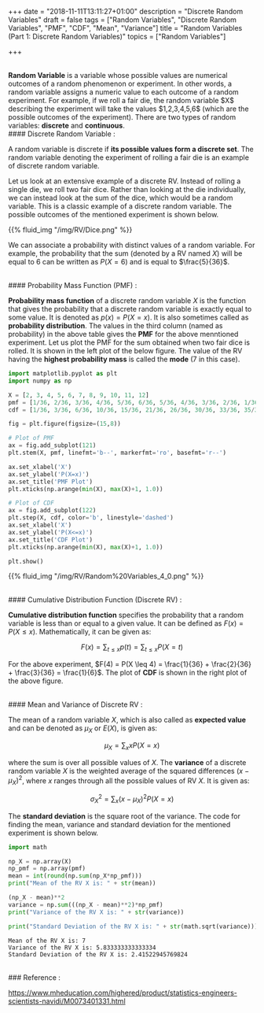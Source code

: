 +++
date = "2018-11-11T13:11:27+01:00"
description = "Discrete Random Variables"
draft = false
tags = ["Random Variables", "Discrete Random Variables", "PMF", "CDF", "Mean", "Variance"]
title = "Random Variables (Part 1: Discrete Random Variables)"
topics = ["Random Variables"]

+++

</br>
<b>Random Variable</b> is a variable whose possible values are numerical outcomes of a random phenomenon or experiment. In other words, a random variable assigns a numeric value to each outcome of a random experiment. For example, if we roll a fair die, the random variable $X$ describing the experiment will take the values $1,2,3,4,5,6$ (which are the possible outcomes of the experiment). There are two types of random variables: <b>discrete</b> and <b>continuous</b>.

</br>
#### Discrete Random Variable :

A random variable is discrete if <b>its possible values form a discrete set</b>. The random variable denoting the experiment of rolling a fair die is an example of discrete random variable.

Let us look at an extensive example of a discrete RV. Instead of rolling a single die, we roll two fair dice. Rather than looking at the die individually, we can instead look at the sum of the dice, which would be a random variable. This is a classic example of a discrete random variable. The possible outcomes of the mentioned experiment is shown below.

{{% fluid_img "/img/RV/Dice.png" %}}

We can associate a probability with distinct values of a random variable. For example, the probability that the sum (denoted by a RV named $X$) will be equal to 6 can be written as $P(X=6)$ and is equal to $\frac{5}{36}$.

</br>
#### Probability Mass Function (PMF) :

<b>Probability mass function</b> of a discrete random variable $X$ is the function that gives the probability that a discrete random variable is exactly equal to some value. It is denoted as $p(x) = P(X=x)$. It is also sometimes called as <b>probability distribution</b>. The values in the third column (named as probability) in the above table gives the <b>PMF</b> for the above menntioned experiment. Let us plot the PMF for the sum obtained when two fair dice is rolled. It is shown in the left plot of the below figure. The value of the RV having the <b>highest probability mass</b> is called the <b>mode</b> (7 in this case).


```python
import matplotlib.pyplot as plt
import numpy as np

X = [2, 3, 4, 5, 6, 7, 8, 9, 10, 11, 12]
pmf = [1/36, 2/36, 3/36, 4/36, 5/36, 6/36, 5/36, 4/36, 3/36, 2/36, 1/36]
cdf = [1/36, 3/36, 6/36, 10/36, 15/36, 21/36, 26/36, 30/36, 33/36, 35/36, 36/36]

fig = plt.figure(figsize=(15,8))

# Plot of PMF
ax = fig.add_subplot(121)
plt.stem(X, pmf, linefmt='b--', markerfmt='ro', basefmt='r--')

ax.set_xlabel('X')
ax.set_ylabel('P(X=x)')
ax.set_title('PMF Plot')
plt.xticks(np.arange(min(X), max(X)+1, 1.0))

# Plot of CDF
ax = fig.add_subplot(122)
plt.step(X, cdf, color='b', linestyle='dashed')
ax.set_xlabel('X')
ax.set_ylabel('P(X<=x)')
ax.set_title('CDF Plot')
plt.xticks(np.arange(min(X), max(X)+1, 1.0))

plt.show()
```

{{% fluid_img "/img/RV/Random%20Variables_4_0.png" %}}


</br>
#### Cumulative Distribution Function (Discrete RV) :

<b>Cumulative distribution function</b> specifies the probability that a random variable is less than or equal to a given value. It can be defined as $F(x) = P(X \leq x)$. Mathematically, it can be given as:

$$F(x) = \sum_{t \leq x} p(t) = \sum _{t \leq x} P(X=t)$$

For the above experiment, $F(4) = P(X \leq 4) = \frac{1}{36} + \frac{2}{36} + \frac{3}{36} = \frac{1}{6}$. The plot of <b>CDF</b> is shown in the right plot of the above figure.

</br>
#### Mean and Variance of Discrete RV :

The mean of a random variable $X$, which is also called as <b>expected value</b> and can be denoted as $\mu_X$ or $E(X)$, is given as:

$$\mu_X = \sum _{x} xP(X=x)$$

where the sum is over all possible values of $X$. The <b>variance</b> of a discrete random variable $X$ is the weighted average of the squared differences $(x - \mu_X)^2$, where $x$ ranges through all the possible values of RV $X$. It is given as:

$$\sigma_X^2 = \sum _{x} (x - \mu_X)^2 P(X=x)$$

The <b>standard deviation</b> is the square root of the variance. The code for finding the mean, variance and standard deviation for the mentioned experiment is shown below.


```python
import math

np_X = np.array(X)
np_pmf = np.array(pmf)
mean = int(round(np.sum(np_X*np_pmf)))
print("Mean of the RV X is: " + str(mean))

(np_X - mean)**2
variance = np.sum(((np_X - mean)**2)*np_pmf)
print("Variance of the RV X is: " + str(variance))

print("Standard Deviation of the RV X is: " + str(math.sqrt(variance)))
```

    Mean of the RV X is: 7
    Variance of the RV X is: 5.833333333333334
    Standard Deviation of the RV X is: 2.41522945769824


</br>
### Reference :

https://www.mheducation.com/highered/product/statistics-engineers-scientists-navidi/M0073401331.html
